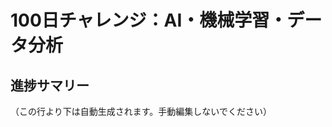 
# 100日チャレンジ：AI・機械学習・データ分析

## 進捗サマリー
<!--progress:start-->
（この行より下は自動生成されます。手動編集しないでください）
<!--progress:end-->
